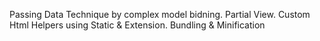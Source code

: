 Passing Data Technique by complex model bidning.
Partial View.
Custom Html Helpers using Static & Extension.
Bundling & Minification
